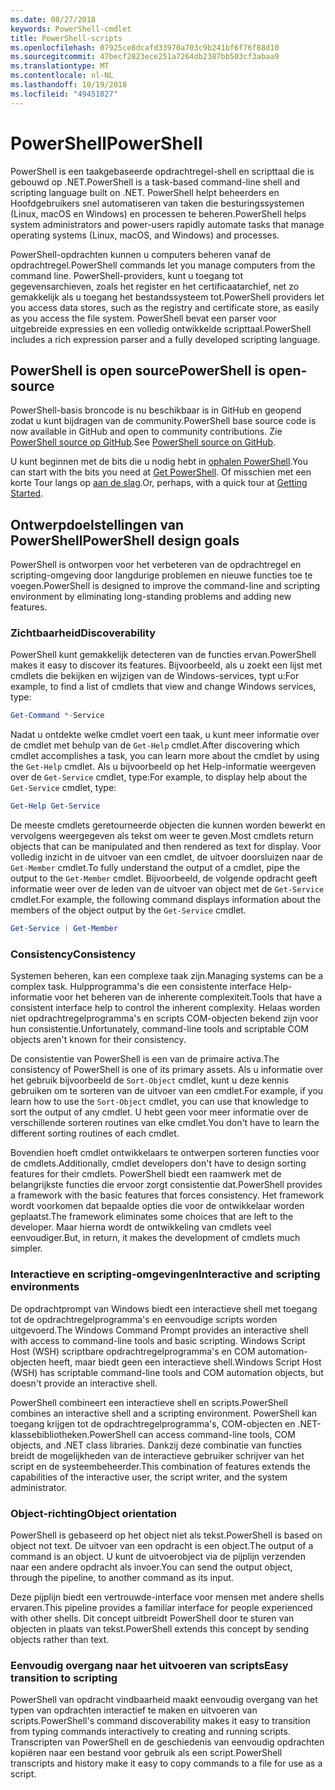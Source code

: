 ```yaml
---
ms.date: 08/27/2018
keywords: PowerShell-cmdlet
title: PowerShell-scripts
ms.openlocfilehash: 07925ce8dcafd33970a703c9b241bf6f76f88d10
ms.sourcegitcommit: 47becf2823ece251a7264db2387bb503cf3abaa9
ms.translationtype: MT
ms.contentlocale: nl-NL
ms.lasthandoff: 10/19/2018
ms.locfileid: "49451027"
---
```

# <a name="powershell"></a><span data-ttu-id="7c88c-103">PowerShell</span><span class="sxs-lookup"><span data-stu-id="7c88c-103">PowerShell</span></span>

<span data-ttu-id="7c88c-104">PowerShell is een taakgebaseerde opdrachtregel-shell en scripttaal die is gebouwd op .NET.</span><span class="sxs-lookup"><span data-stu-id="7c88c-104">PowerShell is a task-based command-line shell and scripting language built on .NET.</span></span>
<span data-ttu-id="7c88c-105">PowerShell helpt beheerders en Hoofdgebruikers snel automatiseren van taken die besturingssystemen (Linux, macOS en Windows) en processen te beheren.</span><span class="sxs-lookup"><span data-stu-id="7c88c-105">PowerShell helps system administrators and power-users rapidly automate tasks that manage operating systems (Linux, macOS, and Windows) and processes.</span></span>

<span data-ttu-id="7c88c-106">PowerShell-opdrachten kunnen u computers beheren vanaf de opdrachtregel.</span><span class="sxs-lookup"><span data-stu-id="7c88c-106">PowerShell commands let you manage computers from the command line.</span></span> <span data-ttu-id="7c88c-107">PowerShell-providers, kunt u toegang tot gegevensarchieven, zoals het register en het certificaatarchief, net zo gemakkelijk als u toegang het bestandssysteem tot.</span><span class="sxs-lookup"><span data-stu-id="7c88c-107">PowerShell providers let you access data stores, such as the registry and certificate store, as easily as you access the file system.</span></span> <span data-ttu-id="7c88c-108">PowerShell bevat een parser voor uitgebreide expressies en een volledig ontwikkelde scripttaal.</span><span class="sxs-lookup"><span data-stu-id="7c88c-108">PowerShell includes a rich expression parser and a fully developed scripting language.</span></span>

## <a name="powershell-is-open-source"></a><span data-ttu-id="7c88c-109">PowerShell is open source</span><span class="sxs-lookup"><span data-stu-id="7c88c-109">PowerShell is open-source</span></span>

<span data-ttu-id="7c88c-110">PowerShell-basis broncode is nu beschikbaar is in GitHub en geopend zodat u kunt bijdragen van de community.</span><span class="sxs-lookup"><span data-stu-id="7c88c-110">PowerShell base source code is now available in GitHub and open to community contributions.</span></span>
<span data-ttu-id="7c88c-111">Zie [PowerShell source op GitHub](https://github.com/powershell/powershell).</span><span class="sxs-lookup"><span data-stu-id="7c88c-111">See [PowerShell source on GitHub](https://github.com/powershell/powershell).</span></span>

<span data-ttu-id="7c88c-112">U kunt beginnen met de bits die u nodig hebt in [ophalen PowerShell](https://github.com/PowerShell/PowerShell#get-powershell).</span><span class="sxs-lookup"><span data-stu-id="7c88c-112">You can start with the bits you need at [Get PowerShell](https://github.com/PowerShell/PowerShell#get-powershell).</span></span>
<span data-ttu-id="7c88c-113">Of misschien met een korte Tour langs op [aan de slag](https://github.com/PowerShell/PowerShell/blob/master/docs/learning-powershell).</span><span class="sxs-lookup"><span data-stu-id="7c88c-113">Or, perhaps, with a quick tour at [Getting Started](https://github.com/PowerShell/PowerShell/blob/master/docs/learning-powershell).</span></span>

## <a name="powershell-design-goals"></a><span data-ttu-id="7c88c-114">Ontwerpdoelstellingen van PowerShell</span><span class="sxs-lookup"><span data-stu-id="7c88c-114">PowerShell design goals</span></span>

<span data-ttu-id="7c88c-115">PowerShell is ontworpen voor het verbeteren van de opdrachtregel en scripting-omgeving door langdurige problemen en nieuwe functies toe te voegen.</span><span class="sxs-lookup"><span data-stu-id="7c88c-115">PowerShell is designed to improve the command-line and scripting environment by eliminating long-standing problems and adding new features.</span></span>

### <a name="discoverability"></a><span data-ttu-id="7c88c-116">Zichtbaarheid</span><span class="sxs-lookup"><span data-stu-id="7c88c-116">Discoverability</span></span>

<span data-ttu-id="7c88c-117">PowerShell kunt gemakkelijk detecteren van de functies ervan.</span><span class="sxs-lookup"><span data-stu-id="7c88c-117">PowerShell makes it easy to discover its features.</span></span> <span data-ttu-id="7c88c-118">Bijvoorbeeld, als u zoekt een lijst met cmdlets die bekijken en wijzigen van de Windows-services, typt u:</span><span class="sxs-lookup"><span data-stu-id="7c88c-118">For example, to find a list of cmdlets that view and change Windows services, type:</span></span>

```powershell
Get-Command *-Service
```

<span data-ttu-id="7c88c-119">Nadat u ontdekte welke cmdlet voert een taak, u kunt meer informatie over de cmdlet met behulp van de `Get-Help` cmdlet.</span><span class="sxs-lookup"><span data-stu-id="7c88c-119">After discovering which cmdlet accomplishes a task, you can learn more about the cmdlet by using the `Get-Help` cmdlet.</span></span> <span data-ttu-id="7c88c-120">Als u bijvoorbeeld op het Help-informatie weergeven over de `Get-Service` cmdlet, type:</span><span class="sxs-lookup"><span data-stu-id="7c88c-120">For example, to display help about the `Get-Service` cmdlet, type:</span></span>

```powershell
Get-Help Get-Service
```

<span data-ttu-id="7c88c-121">De meeste cmdlets geretourneerde objecten die kunnen worden bewerkt en vervolgens weergegeven als tekst om weer te geven.</span><span class="sxs-lookup"><span data-stu-id="7c88c-121">Most cmdlets return objects that can be manipulated and then rendered as text for display.</span></span> <span data-ttu-id="7c88c-122">Voor volledig inzicht in de uitvoer van een cmdlet, de uitvoer doorsluizen naar de `Get-Member` cmdlet.</span><span class="sxs-lookup"><span data-stu-id="7c88c-122">To fully understand the output of a cmdlet, pipe the output to the `Get-Member` cmdlet.</span></span> <span data-ttu-id="7c88c-123">Bijvoorbeeld, de volgende opdracht geeft informatie weer over de leden van de uitvoer van object met de `Get-Service` cmdlet.</span><span class="sxs-lookup"><span data-stu-id="7c88c-123">For example, the following command displays information about the members of the object output by the `Get-Service` cmdlet.</span></span>

```powershell
Get-Service | Get-Member
```

### <a name="consistency"></a><span data-ttu-id="7c88c-124">Consistency</span><span class="sxs-lookup"><span data-stu-id="7c88c-124">Consistency</span></span>

<span data-ttu-id="7c88c-125">Systemen beheren, kan een complexe taak zijn.</span><span class="sxs-lookup"><span data-stu-id="7c88c-125">Managing systems can be a complex task.</span></span> <span data-ttu-id="7c88c-126">Hulpprogramma's die een consistente interface Help-informatie voor het beheren van de inherente complexiteit.</span><span class="sxs-lookup"><span data-stu-id="7c88c-126">Tools that have a consistent interface help to control the inherent complexity.</span></span> <span data-ttu-id="7c88c-127">Helaas worden niet opdrachtregelprogramma's en scripts COM-objecten bekend zijn voor hun consistentie.</span><span class="sxs-lookup"><span data-stu-id="7c88c-127">Unfortunately, command-line tools and scriptable COM objects aren't known for their consistency.</span></span>

<span data-ttu-id="7c88c-128">De consistentie van PowerShell is een van de primaire activa.</span><span class="sxs-lookup"><span data-stu-id="7c88c-128">The consistency of PowerShell is one of its primary assets.</span></span> <span data-ttu-id="7c88c-129">Als u informatie over het gebruik bijvoorbeeld de `Sort-Object` cmdlet, kunt u deze kennis gebruiken om te sorteren van de uitvoer van een cmdlet.</span><span class="sxs-lookup"><span data-stu-id="7c88c-129">For example, if you learn how to use the `Sort-Object` cmdlet, you can use that knowledge to sort the output of any cmdlet.</span></span> <span data-ttu-id="7c88c-130">U hebt geen voor meer informatie over de verschillende sorteren routines van elke cmdlet.</span><span class="sxs-lookup"><span data-stu-id="7c88c-130">You don't have to learn the different sorting routines of each cmdlet.</span></span>

<span data-ttu-id="7c88c-131">Bovendien hoeft cmdlet ontwikkelaars te ontwerpen sorteren functies voor de cmdlets.</span><span class="sxs-lookup"><span data-stu-id="7c88c-131">Additionally, cmdlet developers don't have to design sorting features for their cmdlets.</span></span> <span data-ttu-id="7c88c-132">PowerShell biedt een raamwerk met de belangrijkste functies die ervoor zorgt consistentie dat.</span><span class="sxs-lookup"><span data-stu-id="7c88c-132">PowerShell provides a framework with the basic features that forces consistency.</span></span> <span data-ttu-id="7c88c-133">Het framework wordt voorkomen dat bepaalde opties die voor de ontwikkelaar worden geplaatst.</span><span class="sxs-lookup"><span data-stu-id="7c88c-133">The framework eliminates some choices that are left to the developer.</span></span> <span data-ttu-id="7c88c-134">Maar hierna wordt de ontwikkeling van cmdlets veel eenvoudiger.</span><span class="sxs-lookup"><span data-stu-id="7c88c-134">But, in return, it makes the development of cmdlets much simpler.</span></span>

### <a name="interactive-and-scripting-environments"></a><span data-ttu-id="7c88c-135">Interactieve en scripting-omgevingen</span><span class="sxs-lookup"><span data-stu-id="7c88c-135">Interactive and scripting environments</span></span>

<span data-ttu-id="7c88c-136">De opdrachtprompt van Windows biedt een interactieve shell met toegang tot de opdrachtregelprogramma's en eenvoudige scripts worden uitgevoerd.</span><span class="sxs-lookup"><span data-stu-id="7c88c-136">The Windows Command Prompt provides an interactive shell with access to command-line tools and basic scripting.</span></span> <span data-ttu-id="7c88c-137">Windows Script Host (WSH) scriptbare opdrachtregelprogramma's en COM automation-objecten heeft, maar biedt geen een interactieve shell.</span><span class="sxs-lookup"><span data-stu-id="7c88c-137">Windows Script Host (WSH) has scriptable command-line tools and COM automation objects, but doesn't provide an interactive shell.</span></span>

<span data-ttu-id="7c88c-138">PowerShell combineert een interactieve shell en scripts.</span><span class="sxs-lookup"><span data-stu-id="7c88c-138">PowerShell combines an interactive shell and a scripting environment.</span></span> <span data-ttu-id="7c88c-139">PowerShell kan toegang krijgen tot de opdrachtregelprogramma's, COM-objecten en .NET-klassebibliotheken.</span><span class="sxs-lookup"><span data-stu-id="7c88c-139">PowerShell can access command-line tools, COM objects, and .NET class libraries.</span></span> <span data-ttu-id="7c88c-140">Dankzij deze combinatie van functies breidt de mogelijkheden van de interactieve gebruiker schrijver van het script en de systeembeheerder.</span><span class="sxs-lookup"><span data-stu-id="7c88c-140">This combination of features extends the capabilities of the interactive user, the script writer, and the system administrator.</span></span>

### <a name="object-orientation"></a><span data-ttu-id="7c88c-141">Object-richting</span><span class="sxs-lookup"><span data-stu-id="7c88c-141">Object orientation</span></span>

<span data-ttu-id="7c88c-142">PowerShell is gebaseerd op het object niet als tekst.</span><span class="sxs-lookup"><span data-stu-id="7c88c-142">PowerShell is based on object not text.</span></span> <span data-ttu-id="7c88c-143">De uitvoer van een opdracht is een object.</span><span class="sxs-lookup"><span data-stu-id="7c88c-143">The output of a command is an object.</span></span> <span data-ttu-id="7c88c-144">U kunt de uitvoerobject via de pijplijn verzenden naar een andere opdracht als invoer.</span><span class="sxs-lookup"><span data-stu-id="7c88c-144">You can send the output object, through the pipeline, to another command as its input.</span></span>

<span data-ttu-id="7c88c-145">Deze pijplijn biedt een vertrouwde-interface voor mensen met andere shells ervaren.</span><span class="sxs-lookup"><span data-stu-id="7c88c-145">This pipeline provides a familiar interface for people experienced with other shells.</span></span> <span data-ttu-id="7c88c-146">Dit concept uitbreidt PowerShell door te sturen van objecten in plaats van tekst.</span><span class="sxs-lookup"><span data-stu-id="7c88c-146">PowerShell extends this concept by sending objects rather than text.</span></span>

### <a name="easy-transition-to-scripting"></a><span data-ttu-id="7c88c-147">Eenvoudig overgang naar het uitvoeren van scripts</span><span class="sxs-lookup"><span data-stu-id="7c88c-147">Easy transition to scripting</span></span>

<span data-ttu-id="7c88c-148">PowerShell van opdracht vindbaarheid maakt eenvoudig overgang van het typen van opdrachten interactief te maken en uitvoeren van scripts.</span><span class="sxs-lookup"><span data-stu-id="7c88c-148">PowerShell's command discoverability makes it easy to transition from typing commands interactively to creating and running scripts.</span></span> <span data-ttu-id="7c88c-149">Transcripten van PowerShell en de geschiedenis van eenvoudig opdrachten kopiëren naar een bestand voor gebruik als een script.</span><span class="sxs-lookup"><span data-stu-id="7c88c-149">PowerShell transcripts and history make it easy to copy commands to a file for use as a script.</span></span>
